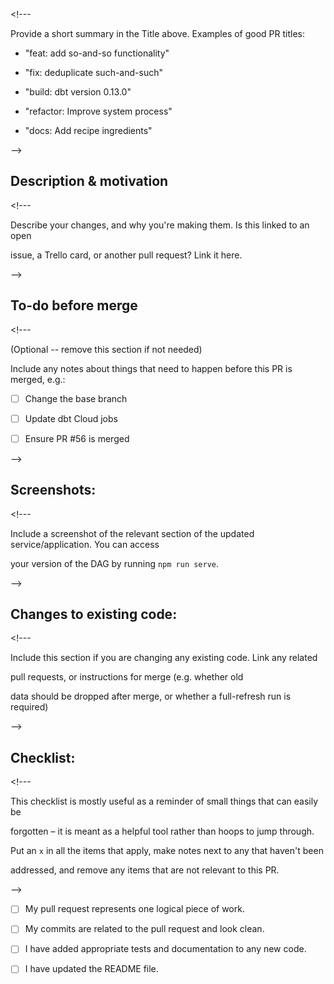 &lt;!---

Provide a short summary in the Title above. Examples of good PR titles:

* "feat: add so-and-so functionality"

* "fix: deduplicate such-and-such"

* "build: dbt version 0.13.0"

* "refactor: Improve system process"

* "docs: Add recipe ingredients"

-->

## Description & motivation

&lt;!---

Describe your changes, and why you're making them. Is this linked to an open

issue, a Trello card, or another pull request? Link it here.

-->

## To-do before merge

&lt;!---

(Optional -- remove this section if not needed)

Include any notes about things that need to happen before this PR is merged, e.g.:

- [ ] Change the base branch

- [ ] Update dbt Cloud jobs

- [ ] Ensure PR #56 is merged

-->

## Screenshots:

&lt;!---

Include a screenshot of the relevant section of the updated
service/application. You can access

your version of the DAG by running `npm run serve`.

-->

## Changes to existing code:

&lt;!---

Include this section if you are changing any existing code. Link any related

pull requests, or instructions for merge (e.g. whether old

data should be dropped after merge, or whether a full-refresh run is required)

-->

## Checklist:

&lt;!---

This checklist is mostly useful as a reminder of small things that can easily be

forgotten – it is meant as a helpful tool rather than hoops to jump through.

Put an `x` in all the items that apply, make notes next to any that haven't been

addressed, and remove any items that are not relevant to this PR.

-->

- [ ] My pull request represents one logical piece of work.

- [ ] My commits are related to the pull request and look clean.

- [ ] I have added appropriate tests and documentation to any new code.

- [ ] I have updated the README file.
